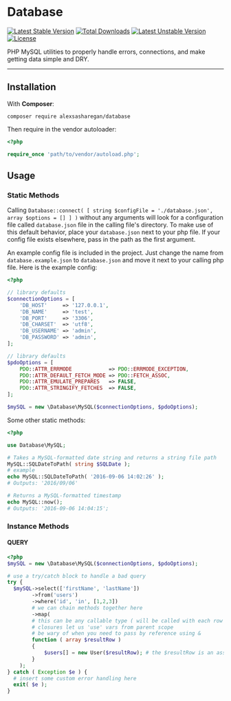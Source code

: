 # Database
[![Latest Stable Version](https://poser.pugx.org/alexsasharegan/database/v/stable)](https://packagist.org/packages/alexsasharegan/database)
[![Total Downloads](https://poser.pugx.org/alexsasharegan/database/downloads)](https://packagist.org/packages/alexsasharegan/database)
[![Latest Unstable Version](https://poser.pugx.org/alexsasharegan/database/v/unstable)](https://packagist.org/packages/alexsasharegan/database)
[![License](https://poser.pugx.org/alexsasharegan/database/license)](https://packagist.org/packages/alexsasharegan/database)

PHP MySQL utilities to properly handle errors, connections, and make getting data simple and DRY.

- - - -


## Installation

With **Composer**:

```shell
composer require alexsasharegan/database
```

Then require in the vendor autoloader:
```php
<?php

require_once 'path/to/vendor/autoload.php';
```

## Usage

### Static Methods

Calling `Database::connect( [ string $configFile = './database.json', array $options = [] ] )` without any arguments will look for a configuration file called `database.json` file in the calling file's directory. To make use of this default behavior, place your `database.json` next to your php file. If your config file exists elsewhere, pass in the path as the first argument.

An example config file is included in the project. Just change the name from `database.example.json` to `database.json` and move it next to your calling php file. Here is the example config:

```php
<?php

// library defaults
$connectionOptions = [
    'DB_HOST'     => '127.0.0.1',
    'DB_NAME'     => 'test',
    'DB_PORT'     => '3306',
    'DB_CHARSET'  => 'utf8',
    'DB_USERNAME' => 'admin',
    'DB_PASSWORD' => 'admin',
];

// library defaults
$pdoOptions = [
	PDO::ATTR_ERRMODE            => PDO::ERRMODE_EXCEPTION,
	PDO::ATTR_DEFAULT_FETCH_MODE => PDO::FETCH_ASSOC,
	PDO::ATTR_EMULATE_PREPARES   => FALSE,
	PDO::ATTR_STRINGIFY_FETCHES  => FALSE,
];

$mySQL = new \Database\MySQL($connectionOptions, $pdoOptions);
```

Some other static methods:

```php
<?php

use Database\MySQL;

# Takes a MySQL-formatted date string and returns a string file path
MySQL::SQLDateToPath( string $SQLDate );
# example
echo MySQL::SQLDateToPath( '2016-09-06 14:02:26' );
# Outputs: '2016/09/06'

# Returns a MySQL-formatted timestamp
echo MySQL::now();
# Outputs: '2016-09-06 14:04:15';

```

### Instance Methods

#### QUERY

```php
<?php
$mySQL = new \Database\MySQL($connectionOptions, $pdoOptions);

# use a try/catch block to handle a bad query
try {
  $mySQL->select(['firstName', 'lastName'])
        ->from('users')
        ->where('id', 'in', [1,2,3])
        # we can chain methods together here
        ->map(
        # this can be any callable type ( will be called with each row )
        # closures let us 'use' vars from parent scope
        # be wary of when you need to pass by reference using &
        function ( array $resultRow ) 
        {
            $users[] = new User($resultRow); # the $resultRow is an associative array
        }
    );
} catch ( Exception $e ) {
  # insert some custom error handling here
  exit( $e );
}
```

